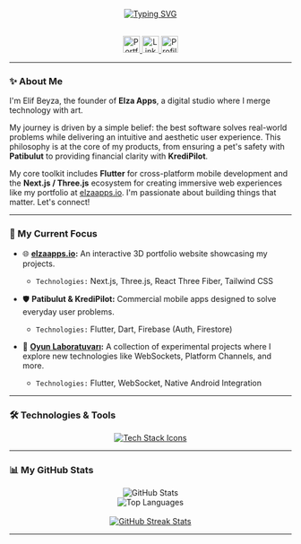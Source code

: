 <div align="center">

<!-- STRATEJİ 1: Typing SVG'yi daha güçlü ve misyon odaklı hale getirdik. Sadece bir "Flutter Developer" değil, bir "Kurucu" olduğunuzu en başta söylüyoruz. -->
[![Typing SVG](https://readme-typing-svg.demolab.com?font=Montserrat&weight=600&size=24&duration=4000&pause=1000&color=F75990&center=true&vCenter=true&width=600&lines=Founder+of+Elza+Apps;Building+Products+with+Flutter+%26+Next.js;Merging+Technology+with+Art;Interactive+3D+Web+Experiences)](https://git.io/typing-svg)

  <br/>

  <!-- STRATEJİ 2: En önemli varlığınız olan portfolyonuzu en görünür yere ekledik. -->
  <a href="https://elzaapps.io">
    <img src="https://img.shields.io/badge/Portfolio-elzaapps.io-F75990?style=for-the-badge&logo=Three.js&logoColor=white" alt="Portfolio" height="30"/>
  </a>
  <a href="https://www.linkedin.com/in/elif-beyza-belhan-638b891b7">
    <img src="https://img.shields.io/badge/LinkedIn-0077B5?style=for-the-badge&logo=linkedin&logoColor=white" alt="LinkedIn" height="30"/>
  </a>
  <img src="https://komarev.com/ghpvc/?username=Ms-elliebb&style=for-the-badge&color=brightgreen" alt="Profile Views" height="30"/>

</div>

---

### ✨ About Me

<!-- STRATEJİ 3: "Hakkımda" bölümünü, vizyonunuzu ve ürünlerinizi anlatan bir kurucu manifestosuna dönüştürdük. -->
I'm Elif Beyza, the founder of **Elza Apps**, a digital studio where I merge technology with art. 

My journey is driven by a simple belief: the best software solves real-world problems while delivering an intuitive and aesthetic user experience. This philosophy is at the core of my products, from ensuring a pet's safety with **Patibulut** to providing financial clarity with **KrediPilot**.

My core toolkit includes **Flutter** for cross-platform mobile development and the **Next.js / Three.js** ecosystem for creating immersive web experiences like my portfolio at [elzaapps.io](https://elzaapps.io). I'm passionate about building things that matter. Let's connect!

---

### 🚀 My Current Focus

<!-- STRATEJİ 4: Ziyaretçilere ne üzerinde çalıştığınızı gösteren, projelere odaklı yeni bir bölüm ekledik. Bu, istatistiklerden çok daha güçlüdür. -->
- 🌐 **[elzaapps.io](https://elzaapps.io):** An interactive 3D portfolio website showcasing my projects.
  - `Technologies:` Next.js, Three.js, React Three Fiber, Tailwind CSS

- 🛡️ **Patibulut & KrediPilot:** Commercial mobile apps designed to solve everyday user problems.
  - `Technologies:` Flutter, Dart, Firebase (Auth, Firestore)

- 🧪 **[Oyun Laboratuvarı](https://github.com/Ms-elliebb?tab=repositories&q=lab&type=source):** A collection of experimental projects where I explore new technologies like WebSockets, Platform Channels, and more.
  - `Technologies:` Flutter, WebSocket, Native Android Integration

---

### 🛠️ Technologies & Tools

<p align="center">
  <a href="https://skillicons.dev">
    <img src="https://skillicons.dev/icons?i=flutter,dart,nextjs,react,tailwind,js,ts,threejs,firebase,git,docker,blender&perline=6&theme=dark" alt="Tech Stack Icons"/>
  </a>
</p>

---

### 📊 My GitHub Stats

<!-- Bu bölüm zaten harika, olduğu gibi bırakıyoruz. Yukarıdaki hikaye, bu istatistiklere anlam katacak. -->
<p align="center">
  <picture>
    <source media="(prefers-color-scheme: dark)" srcset="https://github-readme-stats.vercel.app/api?username=Ms-elliebb&show_icons=true&theme=tokyonight&rank_icon=github&hide_border=true&include_all_commits=true&count_private=true">
    <source media="(prefers-color-scheme: light)" srcset="https://github-readme-stats.vercel.app/api?username=Ms-elliebb&show_icons=true&theme=default&rank_icon=github&hide_border=true&include_all_commits=true&count_private=true">
    <img align="center" src="https://github-readme-stats.vercel.app/api?username=Ms-elliebb&show_icons=true&theme=tokyonight&rank_icon=github&hide_border=true&include_all_commits=true&count_private=true" alt="GitHub Stats" />
  </picture>
  <br/>
  <picture>
    <source media="(prefers-color-scheme: dark)" srcset="https://github-readme-stats.vercel.app/api/top-langs/?username=Ms-elliebb&theme=tokyonight&layout=compact&hide_border=true&langs_count=8">
    <source media="(prefers-color-scheme: light)" srcset="https://github-readme-stats.vercel.app/api/top-langs/?username=Ms-elliebb&theme=default&layout=compact&hide_border=true&langs_count=8">
    <img align="center" src="https://github-readme-stats.vercel.app/api/top-langs/?username=Ms-elliebb&theme=tokyonight&layout=compact&hide_border=true&langs_count=8" alt="Top Languages"/>
  </picture>
  <br/><br/>
  <a href="https://git.io/streak-stats">
    <img src="https://github-readme-streak-stats.herokuapp.com?user=Ms-elliebb&theme=github-dark-blue&hide_border=true" alt="GitHub Streak Stats" />
  </a>
</p>

---


